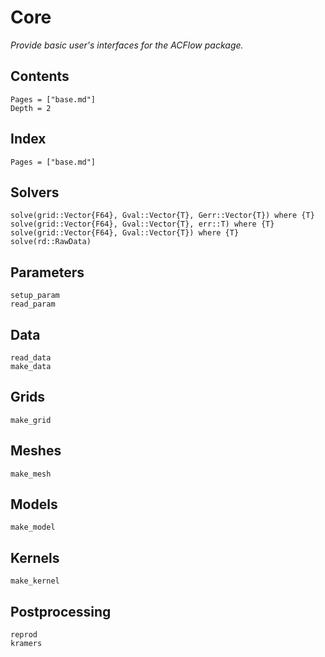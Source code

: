 # Core

*Provide basic user's interfaces for the ACFlow package.*

## Contents

```@contents
Pages = ["base.md"]
Depth = 2
```

## Index

```@index
Pages = ["base.md"]
```

## Solvers

```@docs
solve(grid::Vector{F64}, Gval::Vector{T}, Gerr::Vector{T}) where {T}
solve(grid::Vector{F64}, Gval::Vector{T}, err::T) where {T}
solve(grid::Vector{F64}, Gval::Vector{T}) where {T}
solve(rd::RawData)
```

## Parameters

```@docs
setup_param
read_param
```

## Data

```@docs
read_data
make_data
```

## Grids

```@docs
make_grid
```

## Meshes

```@docs
make_mesh
```

## Models

```@docs
make_model
```

## Kernels

```@docs
make_kernel
```

## Postprocessing

```@docs
reprod
kramers
```
